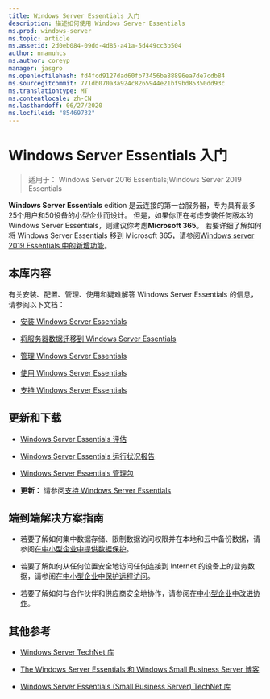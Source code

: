 ```yaml
---
title: Windows Server Essentials 入门
description: 描述如何使用 Windows Server Essentials
ms.prod: windows-server
ms.topic: article
ms.assetid: 2d0eb084-09dd-4d85-a41a-5d449cc3b504
author: nnamuhcs
ms.author: coreyp
manager: jasgro
ms.openlocfilehash: fd4fcd9127dad60fb73456ba88896ea7de7cdb84
ms.sourcegitcommit: 771db070a3a924c8265944e21bf9bd85350dd93c
ms.translationtype: MT
ms.contentlocale: zh-CN
ms.lasthandoff: 06/27/2020
ms.locfileid: "85469732"
---
```

# <a name="get-started-with-windows-server-essentials"></a>Windows Server Essentials 入门

>适用于： Windows Server 2016 Essentials;Windows Server 2019 Essentials

**Windows Server Essentials** edition 是云连接的第一台服务器，专为具有最多25个用户和50设备的小型企业而设计。 但是，如果你正在考虑安装任何版本的 Windows Server Essentials，则建议你考虑**Microsoft 365**。 若要详细了解如何将 Windows Server Essentials 移到 Microsoft 365，请参阅[Windows server 2019 Essentials 中的新增功能](what-s-new-19.md)。

## <a name="in-this-library"></a>本库内容
 有关安装、配置、管理、使用和疑难解答 Windows Server Essentials 的信息，请参阅以下文档：


-   [安装 Windows Server Essentials](../install/Install-Windows-Server-Essentials.md)

-   [将服务器数据迁移到 Windows Server Essentials](../migrate/Migrate-Server-Data-to-Windows-Server-Essentials.md)

-   [管理 Windows Server Essentials](../manage/Manage-Windows-Server-Essentials.md)

-   [使用 Windows Server Essentials](../use/Use-Windows-Server-Essentials.md)

-   [支持 Windows Server Essentials](../support/Support-Windows-Server-Essentials.md)

## <a name="updates-and-downloads"></a>更新和下载

-   [Windows Server Essentials 评估](https://technet.microsoft.com/evalcenter/dn205288.aspx?wt.mc_id=TEC_144_1_7)

-   [Windows Server Essentials 运行状况报告](https://www.microsoft.com/download/details.aspx?id=35565)

-   [Windows Server Essentials 管理包](https://www.microsoft.com/download/details.aspx?id=35560)


-   **更新：** 请参阅[支持 Windows Server Essentials](../support/Support-Windows-Server-Essentials.md)

## <a name="end-to-end-solution-guides"></a>端到端解决方案指南

-    若要了解如何集中数据存储、限制数据访问权限并在本地和云中备份数据，请参阅[在中小型企业中提供数据保护](https://technet.microsoft.com/library/dn582043.aspx)。

-    若要了解如何从任何位置安全地访问任何连接到 Internet 的设备上的业务数据，请参阅[在中小型企业中保护远程访问](https://technet.microsoft.com/library/dn629457.aspx)。

-    若要了解如何与合作伙伴和供应商安全地协作，请参阅[在中小型企业中改进协作](https://technet.microsoft.com/library/dn747893.aspx)。

## <a name="additional-references"></a>其他参考

-   [Windows Server TechNet 库](https://technet.microsoft.com/library/bb625087.aspx)

-   [The Windows Server Essentials 和 Windows Small Business Server 博客](https://blogs.technet.com/b/sbs/)

-   [Windows Server Essentials (Small Business Server) TechNet 库](https://technet.microsoft.com/library/cc514417.aspx)
